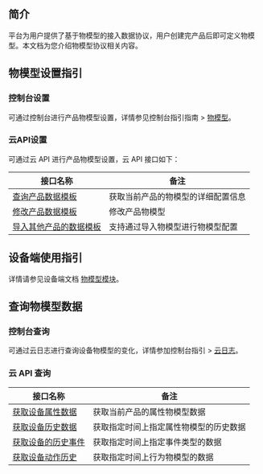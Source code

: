 ## 简介

平台为用户提供了基于物模型的接入数据协议，用户创建完产品后即可定义物模型。本文档为您介绍物模型协议相关内容。  



## 物模型设置指引

### 控制台设置

可通过控制台进行产品物模型设置，详情参见控制台指引指南 > [物模型](https://cloud.tencent.com/document/product/1131/52742)。

### 云API设置

可通过云 API 进行产品物模型设置，云 API 接口如下：

| 接口名称                                                     | 备注                               |
| ------------------------------------------------------------ | ---------------------------------- |
| [查询产品数据模板](https://cloud.tencent.com/document/product/1131/53088) | 获取当前产品的物模型的详细配置信息 |
| [修改产品数据模板](https://cloud.tencent.com/document/product/1131/53086) | 修改产品物模型                     |
| [导入其他产品的数据模板](https://cloud.tencent.com/document/product/1131/53087) | 支持通过导入物模型进行物模型配置   |



## 设备端使用指引

详情请参见设备端文档 [物模型模块](https://cloud.tencent.com/document/product/1131/52958)。



## 查询物模型数据

### 控制台查询

可通过云日志进行查询设备物模型的变化，详情参加控制台指引 > [云日志](https://cloud.tencent.com/document/product/1131/52739)。



### 云 API 查询

| 接口名称                                                     | 备注                                   |
| ------------------------------------------------------------ | -------------------------------------- |
| [获取设备属性数据](https://cloud.tencent.com/document/product/1131/53100) | 获取当前产品的属性物模型数据           |
| [获取设备历史数据](https://cloud.tencent.com/document/product/1131/53100) | 获取指定时间上指定属性物模型的历史数据 |
| [获取设备的历史事件](https://cloud.tencent.com/document/product/1131/53098) | 获取指定时间上指定事件类型的数据       |
| [获取设备动作历史](https://cloud.tencent.com/document/product/1131/53102) | 获取指定时间上行为物模型的数据         |



